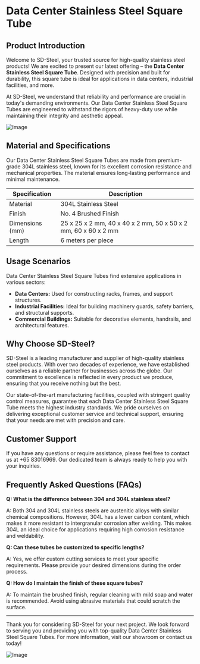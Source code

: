 # Data Center Stainless Steel Square Tube

## Product Introduction

Welcome to SD-Steel, your trusted source for high-quality stainless steel products! We are excited to present our latest offering – the **Data Center Stainless Steel Square Tube**. Designed with precision and built for durability, this square tube is ideal for applications in data centers, industrial facilities, and more.

At SD-Steel, we understand that reliability and performance are crucial in today's demanding environments. Our Data Center Stainless Steel Square Tubes are engineered to withstand the rigors of heavy-duty use while maintaining their integrity and aesthetic appeal. 

![Image](https://github.com/user-attachments/assets/2567258e-e124-4816-932d-1809bd27ef0b)

## Material and Specifications

Our Data Center Stainless Steel Square Tubes are made from premium-grade 304L stainless steel, known for its excellent corrosion resistance and mechanical properties. The material ensures long-lasting performance and minimal maintenance.

| Specification | Description |
| --- | --- |
| Material | 304L Stainless Steel |
| Finish | No. 4 Brushed Finish |
| Dimensions (mm) | 25 x 25 x 2 mm, 40 x 40 x 2 mm, 50 x 50 x 2 mm, 60 x 60 x 2 mm |
| Length | 6 meters per piece |

## Usage Scenarios

Data Center Stainless Steel Square Tubes find extensive applications in various sectors:

- **Data Centers:** Used for constructing racks, frames, and support structures.
- **Industrial Facilities:** Ideal for building machinery guards, safety barriers, and structural supports.
- **Commercial Buildings:** Suitable for decorative elements, handrails, and architectural features.

## Why Choose SD-Steel?

SD-Steel is a leading manufacturer and supplier of high-quality stainless steel products. With over two decades of experience, we have established ourselves as a reliable partner for businesses across the globe. Our commitment to excellence is reflected in every product we produce, ensuring that you receive nothing but the best.

Our state-of-the-art manufacturing facilities, coupled with stringent quality control measures, guarantee that each Data Center Stainless Steel Square Tube meets the highest industry standards. We pride ourselves on delivering exceptional customer service and technical support, ensuring that your needs are met with precision and care.

## Customer Support

If you have any questions or require assistance, please feel free to contact us at +65 83016969. Our dedicated team is always ready to help you with your inquiries.

## Frequently Asked Questions (FAQs)

**Q: What is the difference between 304 and 304L stainless steel?**

A: Both 304 and 304L stainless steels are austenitic alloys with similar chemical compositions. However, 304L has a lower carbon content, which makes it more resistant to intergranular corrosion after welding. This makes 304L an ideal choice for applications requiring high corrosion resistance and weldability.

**Q: Can these tubes be customized to specific lengths?**

A: Yes, we offer custom cutting services to meet your specific requirements. Please provide your desired dimensions during the order process.

**Q: How do I maintain the finish of these square tubes?**

A: To maintain the brushed finish, regular cleaning with mild soap and water is recommended. Avoid using abrasive materials that could scratch the surface.

---

Thank you for considering SD-Steel for your next project. We look forward to serving you and providing you with top-quality Data Center Stainless Steel Square Tubes. For more information, visit our showroom or contact us today!

![Image](https://github.com/user-attachments/assets/2567258e-e124-4816-932d-1809bd27ef0b)